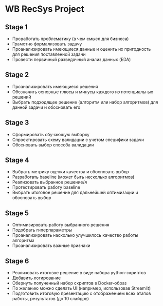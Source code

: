 # WB RecSys Project

## Stage 1

- Проработать проблематику (в чем смысл для бизнеса)
- Грамотно формализовать задачу
- Проанализировать имеющиеся данные и оценить их пригодность для решения поставленной задачи
- Провести первичный разведочный анализ данных (EDA)


## Stage 2

- Проанализировать имеющиеся решения
- Обозначить основные плюсы и минусы каждого из потенциальных решений
- Выбрать подходящее решение (алгоритм или набор алгоритмов) для данной задачи и обосновать его


## Stage 3

- Сформировать обучающую выборку
- Спроектировать схему валидации с учетом специфики задачи
- Обосновать выбор способа валидации


## Stage 4

- Выбрать метрику оценки качества и обосновать выбор
- Разработать baseline (может быть несколько алгоритмов)
- Реализовать выбранное решение/я
- Протестировать работу baseline
- Выбрать итоговое решение для дальнейшей оптимизации и обосновать выбор

## Stage 5

- Оптимизировать работу выбранного решения
- Подобрать гиперпараметры
- Проанализировать насколько улучшилось качество работы алгоритма
- Проанализировать важные признаки

## Stage 6

- Реализовать итоговое решение в виде набора python-скриптов
- Добавить логирование
- Обернуть полученный набор скриптов в Docker-образ
- По желанию можно сделать UI (например, использовав Streamlit)
- Подготовить итоговую презентацию с отображением всех этапов работы, результатов (до 10 слайдов)